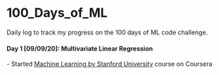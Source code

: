 # 100_Days_of_ML

Daily log to track my progress on the 100 days of ML code challenge.

<h4>Day 1 [09/09/20]: Multivariate Linear Regression</h4>
- Started <a href="">Machine Learning by Stanford University</a> course on Coursera
